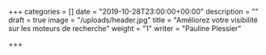 +++
categories = []
date = "2019-10-28T23:00:00+00:00"
description = ""
draft = true
image = "/uploads/header.jpg"
title = "Améliorez votre visibilité sur les moteurs de recherche"
weight = "1"
writer = "Pauline Plessier"

+++
